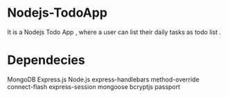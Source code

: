 # Nodejs-TodoApp
It is a Nodejs Todo App , where a user can list their daily tasks as todo list . 

# Dependecies 

MongoDB
Express.js
Node.js
express-handlebars
method-override
connect-flash
express-session
mongoose
bcryptjs
passport
